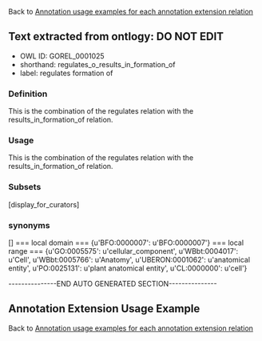 Back to [Annotation usage examples for each annotation extension relation](http://wiki.geneontology.org/index.php/Annotation_usage_examples_for_each_annotation_extension_relation)

## Text extracted from ontlogy: DO NOT EDIT
* OWL ID: GOREL_0001025
* shorthand: regulates_o_results_in_formation_of
* label: regulates formation of
### Definition
This is the combination of the regulates relation with the results_in_formation_of relation.
### Usage
This is the combination of the regulates relation with the results_in_formation_of relation.
### Subsets
[display_for_curators]
### synonyms
[]
=== local domain ===
{u'BFO:0000007': u'BFO:0000007'}
=== local range ===
{u'GO:0005575': u'cellular_component', u'WBbt:0004017': u'Cell', u'WBbt:0005766': u'Anatomy', u'UBERON:0001062': u'anatomical entity', u'PO:0025131': u'plant anatomical entity', u'CL:0000000': u'cell'}

---------------END AUTO GENERATED SECTION---------------


Annotation Extension Usage Example
----------------------------------

Back to [Annotation usage examples for each annotation extension relation](http://wiki.geneontology.org/index.php/Annotation_usage_examples_for_each_annotation_extension_relation)
